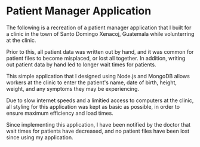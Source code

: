 # Patient Manager Application

The following is a recreation of a patient manager application that I built for a clinic in the town of Santo Domingo Xenacoj, Guatemala while volunterring at the clinic.

Prior to this, all patient data was written out by hand, and it was common for patient files to become misplaced, or lost all together. In addition, writing out patient data by hand led to longer wait times for patients.

This simple application that I designed using Node.js and MongoDB allows workers at the clinic to enter the patient's name, date of birth, height, weight, and any symptoms they may be experiencing. 

Due to slow internet speeds and a limitied access to computers at the clinic, all styling for this application was kept as basic as possible, in order to ensure maximum efficiency and load times.

Since implementing this application, I have been notified by the doctor that wait times for patients have decreased, and no patient files have been lost since using my application.
